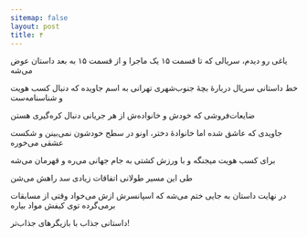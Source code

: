 ```yaml
---
sitemap: false
layout: post
title: ۴
---
```


یاغی رو دیدم، سریالی که تا قسمت ۱۵ یک ماجرا و از قسمت ۱۵ به بعد داستان عوض می‌شه

خط داستانی سریال دربارهٔ بچهٔ جنوب‌شهری تهرانی به اسم جاویده که دنبال کسب هویت و شناسنامه‌ست

ضایعات‌فروشی که خودش و خانواده‌ش از هر جریانی دنبال کره‌گیری هستن

جاویدی که عاشق شده اما خانوادهٔ دختر، اونو در سطح خودشون نمی‌بینن و شکست عشقی می‌خوره

برای کسب هویت میجنگه و با ورزش کشتی به جام جهانی می‌ره و قهرمان می‌شه

طی این مسیر طولانی اتفاقات زیادی سد راهش می‌شن

در نهایت داستان به جایی ختم می‌شه که اسپانسرش ازش می‌خواد وقتی از مسابقات برمی‌گرده توی کیفش مواد بیاره

داستانی جذاب با بازیگرهای جذاب‌تر!
